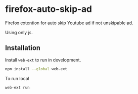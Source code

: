 # firefox-auto-skip-ad

Firefox extention for auto skip Youtube ad if not unskipable ad.

Using only js.

## Installation

Install `web-ext` to run in development.

```bash
npm install --global web-ext
```

To run local
```
web-ext run
```